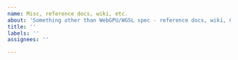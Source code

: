 ```yaml
---
name: Misc, reference docs, wiki, etc.
about: 'Something other than WebGPU/WGSL spec - reference docs, wiki, GitHub infra, etc.'
title: ''
labels: ''
assignees: ''

---
```


